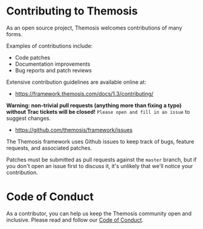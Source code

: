 Contributing to Themosis
========================

As an open source project, Themosis welcomes contributions of many forms.

Examples of contributions include:

* Code patches
* Documentation improvements
* Bug reports and patch reviews

Extensive contribution guidelines are available online at:

- https://framework.themosis.com/docs/1.3/contributing/

**Warning: non-trivial pull requests (anything more than fixing a typo) without
Trac tickets will be closed!** `Please open and fill in an issue` to suggest changes.

- https://github.com/themosis/framework/issues

The Themosis framework uses Github issues to keep track of bugs, feature requests, and associated patches.

Patches must be submitted as pull requests against the `master` branch, but if you don't open an issue first to discuss it, it's unlikely that we'll notice your contribution.

Code of Conduct
===============

As a contributor, you can help us keep the Themosis community open and inclusive.
Please read and follow our [Code of Conduct](https://github.com/themosis/framework/blob/master/CODE_OF_CONDUCT.md).
